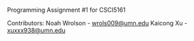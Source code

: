 Programming Assignment #1 for CSCI5161

Contributors:
Noah Wrolson - wrols009@umn.edu
Kaicong Xu - xuxxx938@umn.edu
